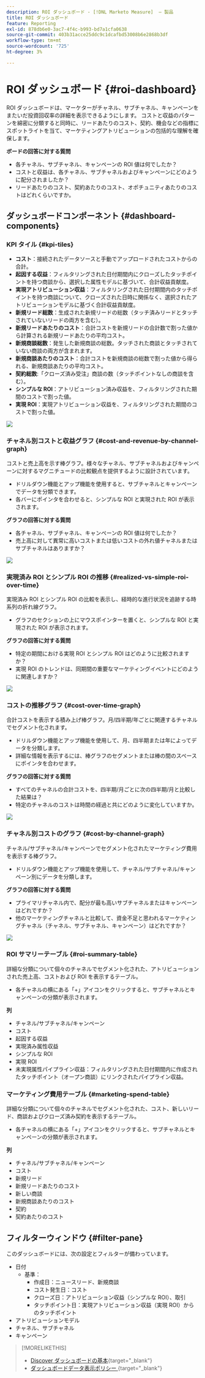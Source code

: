 ```yaml
---
description: ROI ダッシュボード - [!DNL Marketo Measure]  – 製品
title: ROI ダッシュボード
feature: Reporting
exl-id: 878db6e0-3ac7-4f4c-b993-bd7a1cfa0638
source-git-commit: 403b31acce25ddc9c1dcafbd53008b6e2868b3df
workflow-type: tm+mt
source-wordcount: '725'
ht-degree: 3%

---
```


# ROI ダッシュボード {#roi-dashboard}

ROI ダッシュボードは、マーケターがチャネル、サブチャネル、キャンペーンをまたいだ投資回収率の詳細を表示できるようにします。 コストと収益のパターンを綿密に分類すると同時に、リードあたりのコスト、契約、機会などの指標にスポットライトを当て、マーケティングアトリビューションの包括的な理解を確保します。

**ボードの回答に対する質問**

* 各チャネル、サブチャネル、キャンペーンの ROI 値は何でしたか？
* コストと収益は、各チャネル、サブチャネルおよびキャンペーンにどのように配分されましたか？
* リードあたりのコスト、契約あたりのコスト、オポチュニティあたりのコストはどれくらいですか。

## ダッシュボードコンポーネント {#dashboard-components}

### KPI タイル {#kpi-tiles}

* **コスト**：接続されたデータソースと手動でアップロードされたコストからの合計。
* **起因する収益**：フィルタリングされた日付期間内にクローズしたタッチポイントを持つ商談から、選択した属性モデルに基づいて、合計収益貢献度。
* **実現アトリビューション収益**：フィルタリングされた日付期間内のタッチポイントを持つ商談について、クローズされた日時に関係なく、選択されたアトリビューションモデルに基づく合計収益貢献度。
* **新規リード総数**：生成された新規リードの総数（タッチ済みリードとタッチされていないリードの両方を含む）。
* **新規リードあたりのコスト**：合計コストを新規リードの合計数で割った値から計算される新規リードあたりの平均コスト。
* **新規商談総数**：発生した新規商談の総数。タッチされた商談とタッチされていない商談の両方が含まれます。
* **新規商談あたりのコスト**：合計コストを新規商談の総数で割った値から得られる、新規商談あたりの平均コスト。
* **契約総数**:「クローズ済み受注」商談の数（タッチポイントなしの商談を含む）。
* **シンプルな ROI**：アトリビューション済み収益を、フィルタリングされた期間のコストで割った値。
* **実現 ROI**：実現アトリビューション収益を、フィルタリングされた期間のコストで割った値。

![](assets/roi-dashboard-1.png)

### チャネル別コストと収益グラフ {#cost-and-revenue-by-channel-graph}

コストと売上高を示す棒グラフ。様々なチャネル、サブチャネルおよびキャンペーンに対するマグニチュードの比較観点を提供するように設計されています。

* ドリルダウン機能とアップ機能を使用すると、サブチャネルとキャンペーンでデータを分類できます。
* 各バーにポインタを合わせると、シンプルな ROI と実現された ROI が表示されます。

**グラフの回答に対する質問**

* 各チャネル、サブチャネル、キャンペーンの ROI 値は何でしたか？
* 売上高に対して異常に高いコストまたは低いコストの外れ値チャネルまたはサブチャネルはありますか？

![](assets/roi-dashboard-2.png)

### 実現済み ROI とシンプル ROI の推移 {#realized-vs-simple-roi-over-time}

実現済み ROI とシンプル ROI の比較を表示し、経時的な進行状況を追跡する時系列の折れ線グラフ。

* グラフのセクションの上にマウスポインターを置くと、シンプルな ROI と実現された ROI が表示されます。

**グラフの回答に対する質問**

* 特定の期間における実現 ROI とシンプル ROI はどのように比較されますか？
* 実現 ROI のトレンドは、同期間の重要なマーケティングイベントにどのように関連しますか？

![](assets/roi-dashboard-3.png)

### コストの推移グラフ {#cost-over-time-graph}

合計コストを表示する積み上げ棒グラフ。月/四半期/年ごとに関連するチャネルでセグメント化されます。

* ドリルダウン機能とアップ機能を使用して、月、四半期または年によってデータを分類します。
* 詳細な情報を表示するには、棒グラフのセグメントまたは棒の間のスペースにポインタを合わせます。

**グラフの回答に対する質問**

* すべてのチャネルの合計コストを、四半期/月ごとに次の四半期/月と比較した結果は？
* 特定のチャネルのコストは時間の経過と共にどのように変化していますか。

![](assets/roi-dashboard-4.png)

### チャネル別コストのグラフ {#cost-by-channel-graph}

チャネル/サブチャネル/キャンペーンでセグメント化されたマーケティング費用を表示する棒グラフ。

* ドリルダウン機能とアップ機能を使用して、チャネル/サブチャネル/キャンペーン別にデータを分類します。

**グラフの回答に対する質問**

* プライマリチャネル内で、配分が最も高いサブチャネルまたはキャンペーンはどれですか？
* 他のマーケティングチャネルと比較して、資金不足と思われるマーケティングチャネル（チャネル、サブチャネル、キャンペーン）はどれですか？

![](assets/roi-dashboard-5.png)

### ROI サマリーテーブル {#roi-summary-table}

詳細な分類について個々のチャネルでセグメント化された、アトリビューションされた売上高、コストおよび ROI を表示するテーブル。

* 各チャネルの横にある「+」アイコンをクリックすると、サブチャネルとキャンペーンの分類が表示されます。

**列**

* チャネル/サブチャネル/キャンペーン
* コスト
* 起因する収益
* 実現済み属性収益
* シンプルな ROI
* 実現 ROI
* 未実現属性パイプライン収益：フィルタリングされた日付期間内に作成されたタッチポイント（オープン商談）にリンクされたパイプライン収益。

### マーケティング費用テーブル {#marketing-spend-table}

詳細な分類について個々のチャネルでセグメント化された、コスト、新しいリード、商談およびクローズ済み契約を表示するテーブル。

* 各チャネルの横にある「+」アイコンをクリックすると、サブチャネルとキャンペーンの分類が表示されます。

**列**

* チャネル/サブチャネル/キャンペーン
* コスト
* 新規リード
* 新規リードあたりのコスト
* 新しい商談
* 新規商談あたりのコスト
* 契約
* 契約あたりのコスト

## フィルターウィンドウ {#filter-pane}

このダッシュボードには、次の設定とフィルターが備わっています。

* 日付
   * 基準：
      * 作成日：ニュースリード、新規商談
      * コスト発生日：コスト
      * クローズ日：アトリビューション収益（シンプルな ROI）、取引
      * タッチポイント日：実現アトリビューション収益（実現 ROI）からのタッチポイント
* アトリビューションモデル
* チャネル、サブチャネル
* キャンペーン

>[!MORELIKETHIS]
>
>* [Discover ダッシュボードの基本](/help/marketo-measure-discover-ui/dashboards/discover-dashboard-basics.md){target="_blank"}
>* [&#x200B; ダッシュボードデータ表示ポリシー &#x200B;](/help/marketo-measure-discover-ui/dashboards/dashboard-data-visibility-policy.md){target="_blank"}

